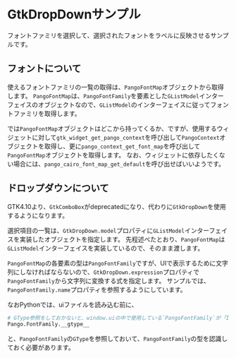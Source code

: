 # GtkDropDownサンプル

フォントファミリを選択して、選択されたフォントをラベルに反映させるサンプルです。

## フォントについて

使えるフォントファミリの一覧の取得は、`PangoFontMap`オブジェクトから取得します。
`PangoFontMap`は、`PangoFontFamily`を要素とした`GListModel`インターフェイスのオブジェクトなので、`GListModel`のインターフェイスに従ってフォントファミリを取得します。

では`PangoFontMap`オブジェクトはどこから持ってくるか、ですが、使用するウィジェットに対して`gtk_widget_get_pango_context`を呼び出して`PangoContext`オブジェクトを取得し、更に`pango_context_get_font_map`を呼び出して`PangoFontMap`オブジェクトを取得します。
なお、ウィジェットに依存したくない場合には、`pango_cairo_font_map_get_default`を呼び出せばいいようです。

## ドロップダウンについて

GTK4.10より、`GtkComboBox`がdeprecatedになり、代わりに`GtkDropDown`を使用するようになります。

選択項目の一覧は、`GtkDropDown.model`プロパティに`GListModel`インターフェイスを実装したオブジェクトを指定します。
先程述べたとおり、`PangoFontMap`は`GListModel`インターフェイスを実装しているので、そのまま渡します。

`PangoFontMap`の各要素の型は`PangoFontFamily`ですが、UIで表示するために文字列にしなければならないので、`GtkDropDown.expression`プロパティで`PangoFontFamily`から文字列に変換する式を指定します。
サンプルでは、`PangoFontFamily.name`プロパティを参照するようにしています。

なおPythonでは、uiファイルを読み込む前に、

```python
# GType参照をしておかないと、window.uiの中で使用している`PangoFontFamily`が「Invalid type」と言われてしまう。
Pango.FontFamily.__gtype__
```

と、`PangoFontFamily`の`GType`を参照しておいて、`PangoFontFamily`の型を認識しておく必要があります。

